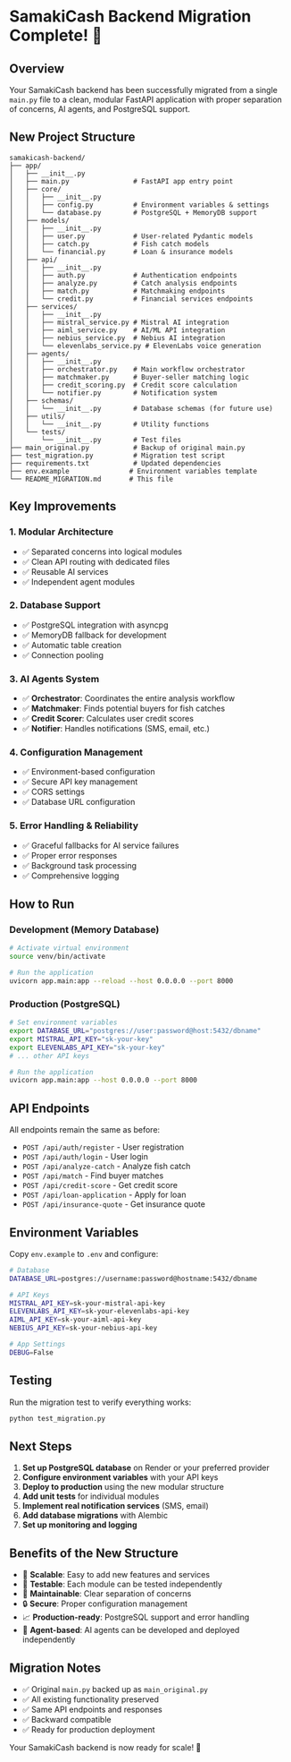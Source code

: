 # SamakiCash Backend Migration Complete! 🎉

## Overview

Your SamakiCash backend has been successfully migrated from a single `main.py` file to a clean, modular FastAPI application with proper separation of concerns, AI agents, and PostgreSQL support.

## New Project Structure

```
samakicash-backend/
├── app/
│   ├── __init__.py
│   ├── main.py                # FastAPI app entry point
│   ├── core/
│   │   ├── __init__.py
│   │   ├── config.py          # Environment variables & settings
│   │   └── database.py        # PostgreSQL + MemoryDB support
│   ├── models/
│   │   ├── __init__.py
│   │   ├── user.py            # User-related Pydantic models
│   │   ├── catch.py           # Fish catch models
│   │   └── financial.py       # Loan & insurance models
│   ├── api/
│   │   ├── __init__.py
│   │   ├── auth.py            # Authentication endpoints
│   │   ├── analyze.py         # Catch analysis endpoints
│   │   ├── match.py           # Matchmaking endpoints
│   │   └── credit.py          # Financial services endpoints
│   ├── services/
│   │   ├── __init__.py
│   │   ├── mistral_service.py # Mistral AI integration
│   │   ├── aiml_service.py    # AI/ML API integration
│   │   ├── nebius_service.py  # Nebius AI integration
│   │   └── elevenlabs_service.py # ElevenLabs voice generation
│   ├── agents/
│   │   ├── __init__.py
│   │   ├── orchestrator.py    # Main workflow orchestrator
│   │   ├── matchmaker.py      # Buyer-seller matching logic
│   │   ├── credit_scoring.py  # Credit score calculation
│   │   └── notifier.py        # Notification system
│   ├── schemas/
│   │   └── __init__.py        # Database schemas (for future use)
│   ├── utils/
│   │   └── __init__.py        # Utility functions
│   └── tests/
│       └── __init__.py        # Test files
├── main_original.py           # Backup of original main.py
├── test_migration.py          # Migration test script
├── requirements.txt           # Updated dependencies
├── env.example               # Environment variables template
└── README_MIGRATION.md       # This file
```

## Key Improvements

### 1. **Modular Architecture**
- ✅ Separated concerns into logical modules
- ✅ Clean API routing with dedicated files
- ✅ Reusable AI services
- ✅ Independent agent modules

### 2. **Database Support**
- ✅ PostgreSQL integration with asyncpg
- ✅ MemoryDB fallback for development
- ✅ Automatic table creation
- ✅ Connection pooling

### 3. **AI Agents System**
- ✅ **Orchestrator**: Coordinates the entire analysis workflow
- ✅ **Matchmaker**: Finds potential buyers for fish catches
- ✅ **Credit Scorer**: Calculates user credit scores
- ✅ **Notifier**: Handles notifications (SMS, email, etc.)

### 4. **Configuration Management**
- ✅ Environment-based configuration
- ✅ Secure API key management
- ✅ CORS settings
- ✅ Database URL configuration

### 5. **Error Handling & Reliability**
- ✅ Graceful fallbacks for AI service failures
- ✅ Proper error responses
- ✅ Background task processing
- ✅ Comprehensive logging

## How to Run

### Development (Memory Database)
```bash
# Activate virtual environment
source venv/bin/activate

# Run the application
uvicorn app.main:app --reload --host 0.0.0.0 --port 8000
```

### Production (PostgreSQL)
```bash
# Set environment variables
export DATABASE_URL="postgres://user:password@host:5432/dbname"
export MISTRAL_API_KEY="sk-your-key"
export ELEVENLABS_API_KEY="sk-your-key"
# ... other API keys

# Run the application
uvicorn app.main:app --host 0.0.0.0 --port 8000
```

## API Endpoints

All endpoints remain the same as before:

- `POST /api/auth/register` - User registration
- `POST /api/auth/login` - User login
- `POST /api/analyze-catch` - Analyze fish catch
- `POST /api/match` - Find buyer matches
- `POST /api/credit-score` - Get credit score
- `POST /api/loan-application` - Apply for loan
- `POST /api/insurance-quote` - Get insurance quote

## Environment Variables

Copy `env.example` to `.env` and configure:

```bash
# Database
DATABASE_URL=postgres://username:password@hostname:5432/dbname

# API Keys
MISTRAL_API_KEY=sk-your-mistral-api-key
ELEVENLABS_API_KEY=sk-your-elevenlabs-api-key
AIML_API_KEY=sk-your-aiml-api-key
NEBIUS_API_KEY=sk-your-nebius-api-key

# App Settings
DEBUG=False
```

## Testing

Run the migration test to verify everything works:

```bash
python test_migration.py
```

## Next Steps

1. **Set up PostgreSQL database** on Render or your preferred provider
2. **Configure environment variables** with your API keys
3. **Deploy to production** using the new modular structure
4. **Add unit tests** for individual modules
5. **Implement real notification services** (SMS, email)
6. **Add database migrations** with Alembic
7. **Set up monitoring and logging**

## Benefits of the New Structure

- 🚀 **Scalable**: Easy to add new features and services
- 🧪 **Testable**: Each module can be tested independently
- 🔧 **Maintainable**: Clear separation of concerns
- 🔒 **Secure**: Proper configuration management
- 📈 **Production-ready**: PostgreSQL support and error handling
- 🤖 **Agent-based**: AI agents can be developed and deployed independently

## Migration Notes

- ✅ Original `main.py` backed up as `main_original.py`
- ✅ All existing functionality preserved
- ✅ Same API endpoints and responses
- ✅ Backward compatible
- ✅ Ready for production deployment

Your SamakiCash backend is now ready for scale! 🎉
